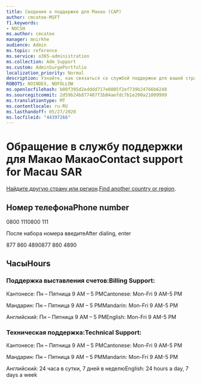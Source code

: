 ```yaml
---
title: Сведения о поддержке для Макао (САР)
author: cmcatee-MSFT
f1.keywords:
- NOCSH
ms.author: cmcatee
manager: mnirkhe
audience: Admin
ms.topic: reference
ms.service: o365-administration
ms.collection: Adm_Support
ms.custom: AdminSurgePortfolio
localization_priority: Normal
description: Узнайте, как связаться со службой поддержки для вашей страны или региона.
ROBOTS: NOINDEX, NOFOLLOW
ms.openlocfilehash: b00f395d2edddd717e0805f2ef739b24766b6248
ms.sourcegitcommit: 2d59b24b877487f3b84aefdc7b1e200a21009999
ms.translationtype: MT
ms.contentlocale: ru-RU
ms.lasthandoff: 05/27/2020
ms.locfileid: "44397266"
---
```

# <a name="contact-support-for-macau-sar"></a><span data-ttu-id="7e259-103">Обращение в службу поддержки для Макао Макао</span><span class="sxs-lookup"><span data-stu-id="7e259-103">Contact support for Macau SAR</span></span>

<span data-ttu-id="7e259-104">[Найдите другую страну или регион](../contact-support-for-business-products.md).</span><span class="sxs-lookup"><span data-stu-id="7e259-104">[Find another country or region](../contact-support-for-business-products.md).</span></span>

## <a name="phone-number"></a><span data-ttu-id="7e259-105">Номер телефона</span><span class="sxs-lookup"><span data-stu-id="7e259-105">Phone number</span></span>
<span data-ttu-id="7e259-106">0800 111</span><span class="sxs-lookup"><span data-stu-id="7e259-106">0800 111</span></span>

<span data-ttu-id="7e259-107">После набора номера введите</span><span class="sxs-lookup"><span data-stu-id="7e259-107">After dialing, enter</span></span>

<span data-ttu-id="7e259-108">877 860 4890</span><span class="sxs-lookup"><span data-stu-id="7e259-108">877 860 4890</span></span>

## <a name="hours"></a><span data-ttu-id="7e259-109">Часы</span><span class="sxs-lookup"><span data-stu-id="7e259-109">Hours</span></span>
### <a name="billing-support"></a><span data-ttu-id="7e259-110">Поддержка выставления счетов:</span><span class="sxs-lookup"><span data-stu-id="7e259-110">Billing Support:</span></span>

<span data-ttu-id="7e259-111">Кантонесе: Пн – Пятница 9 AM – 5 PM</span><span class="sxs-lookup"><span data-stu-id="7e259-111">Cantonese: Mon-Fri 9 AM-5 PM</span></span>

<span data-ttu-id="7e259-112">Мандарин: Пн – Пятница 9 AM – 5 PM</span><span class="sxs-lookup"><span data-stu-id="7e259-112">Mandarin: Mon-Fri 9 AM-5 PM</span></span>

<span data-ttu-id="7e259-113">Английский: Пн – Пятница 9 AM – 5 PM</span><span class="sxs-lookup"><span data-stu-id="7e259-113">English: Mon-Fri 9 AM-5 PM</span></span>

### <a name="technical-support"></a><span data-ttu-id="7e259-114">Техническая поддержка:</span><span class="sxs-lookup"><span data-stu-id="7e259-114">Technical Support:</span></span>

<span data-ttu-id="7e259-115">Кантонесе: Пн – Пятница 9 AM – 5 PM</span><span class="sxs-lookup"><span data-stu-id="7e259-115">Cantonese: Mon-Fri 9 AM-5 PM</span></span>

<span data-ttu-id="7e259-116">Мандарин: Пн – Пятница 9 AM – 5 PM</span><span class="sxs-lookup"><span data-stu-id="7e259-116">Mandarin: Mon-Fri 9 AM-5 PM</span></span>

<span data-ttu-id="7e259-117">Английский: 24 часа в сутки, 7 дней в неделю</span><span class="sxs-lookup"><span data-stu-id="7e259-117">English: 24 hours a day, 7 days a week</span></span>
